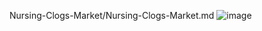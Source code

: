 Nursing-Clogs-Market/Nursing-Clogs-Market.md
![image](https://github.com/user-attachments/assets/ba111fe1-f96b-4df6-beaf-7a885dee1252)
